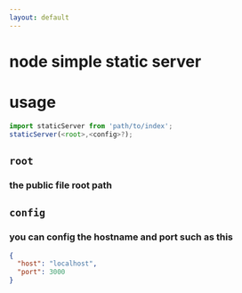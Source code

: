 ```yaml
---
layout: default
---
```

# node simple static server
# usage
```js
import staticServer from 'path/to/index';
staticServer(<root>,<config>?);
```
## `root`
### the public file root path
## `config`
### you can config the hostname and port such as this
```json
{
  "host": "localhost",
  "port": 3000
}
```
